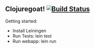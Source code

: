 Clojuregoat! [![Build Status](https://travis-ci.org/ThoughtWorksInc/clojuregoat.svg?branch=master)](https://travis-ci.org/ThoughtWorksInc/clojuregoat)
------------

Getting started:

- Install Leiningen
- Run Tests:
    lein test
- Run webapp:
   lein run
